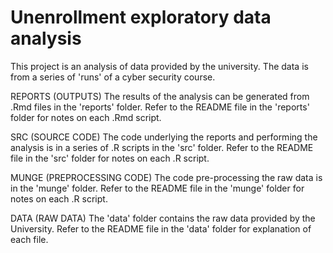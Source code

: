 # Unenrollment exploratory data analysis

This project is an analysis of data provided by the university. The data is from a series of 'runs' of a cyber security course.

REPORTS (OUTPUTS)
The results of the analysis can be generated from .Rmd files in the 'reports' folder. Refer to the README file in the 'reports' folder for notes on each .Rmd script.

SRC (SOURCE CODE)
The code underlying the reports and performing the analysis is in a series of .R scripts in the 'src' folder. Refer to the README file in the 'src' folder for notes on each .R script.

MUNGE (PREPROCESSING CODE)
The code pre-processing the raw data is in the 'munge' folder. Refer to the README file in the 'munge' folder for notes on each .R script.

DATA (RAW DATA)
The 'data' folder contains the raw data provided by the University. Refer to the README file in the 'data' folder for explanation of each file.